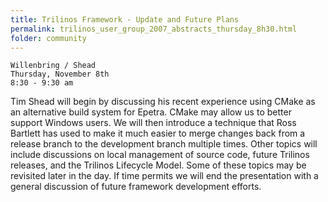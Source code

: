 ```yaml
---
title: Trilinos Framework - Update and Future Plans
permalink: trilinos_user_group_2007_abstracts_thursday_8h30.html
folder: community
---
```


    Willenbring / Shead  
    Thursday, November 8th  
    8:30 - 9:30 am  

Tim Shead will begin by discussing his recent experience using CMake as an alternative build system for Epetra. 
CMake may allow us to better support Windows users. 
We will then introduce a technique that Ross Bartlett has used to make it much easier to merge changes back from a release branch to the development branch multiple times. 
Other topics will include discussions on local management of source code, future Trilinos releases, and the Trilinos Lifecycle Model. 
Some of these topics may be revisited later in the day. 
If time permits we will end the presentation with a general discussion of future framework development efforts.